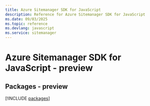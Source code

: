 ```yaml
---
title: Azure Sitemanager SDK for JavaScript
description: Reference for Azure Sitemanager SDK for JavaScript
ms.date: 09/03/2025
ms.topic: reference
ms.devlang: javascript
ms.service: sitemanager
---
```

# Azure Sitemanager SDK for JavaScript - preview
## Packages - preview
[!INCLUDE [packages](sitemanager-index.md)]